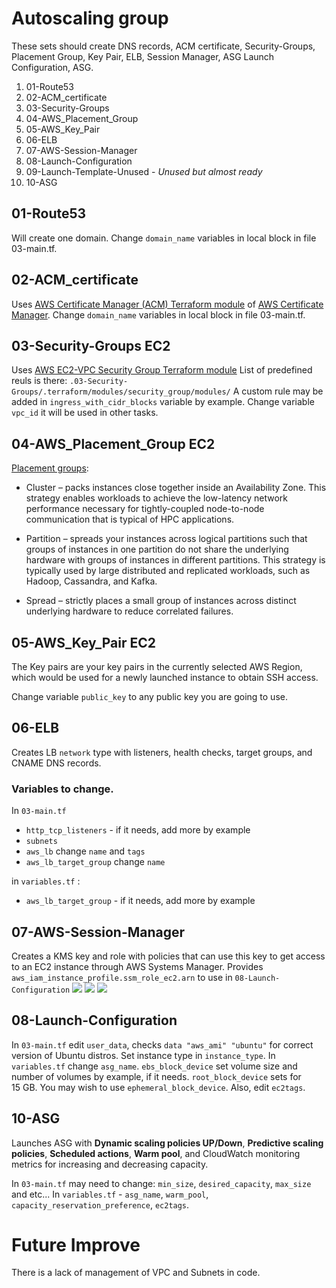# Autoscaling group

These sets should create DNS records, ACM certificate, Security-Groups, Placement Group, Key Pair, ELB, Session Manager, ASG Launch Configuration, ASG.


1. 01-Route53
2. 02-ACM_certificate
3. 03-Security-Groups
4. 04-AWS_Placement_Group
5. 05-AWS_Key_Pair
6. 06-ELB
7. 07-AWS-Session-Manager
8. 08-Launch-Configuration
9. 09-Launch-Template-Unused - _Unused but almost ready_
10. 10-ASG

## 01-Route53
Will create one domain. Change `domain_name` variables in local block in file 03-main.tf.

## 02-ACM_certificate

Uses [AWS Certificate Manager (ACM) Terraform module](https://github.com/terraform-aws-modules/terraform-aws-acm.git) of [AWS Certificate Manager](https://aws.amazon.com/certificate-manager/?nc1=h_ls).
Change `domain_name` variables in local block in file 03-main.tf.

## 03-Security-Groups EC2
Uses [AWS EC2-VPC Security Group Terraform module](https://github.com/terraform-aws-modules/terraform-aws-security-group)
List of predefined reuls is there: `.03-Security-Groups/.terraform/modules/security_group/modules/` 
A custom rule may be added in `ingress_with_cidr_blocks` variable by example.
Change variable `vpc_id` it will be used in other tasks.

## 04-AWS_Placement_Group EC2
[Placement groups](https://docs.aws.amazon.com/AWSEC2/latest/UserGuide/placement-groups.html):
 - Cluster – packs instances close together inside an Availability Zone. This strategy enables workloads to achieve the low-latency network performance necessary for tightly-coupled node-to-node communication that is typical of HPC applications.

- Partition – spreads your instances across logical partitions such that groups of instances in one partition do not share the underlying hardware with groups of instances in different partitions. This strategy is typically used by large distributed and replicated workloads, such as Hadoop, Cassandra, and Kafka.

- Spread – strictly places a small group of instances across distinct underlying hardware to reduce correlated failures.

## 05-AWS_Key_Pair EC2

The Key pairs are your key pairs in the currently selected AWS Region, which would be used for a newly launched instance to obtain SSH access.

Change variable `public_key` to any public key you are going to use.


## 06-ELB
Creates LB `network` type with listeners, health checks, target groups, and CNAME DNS records.

### Variables to change.
In `03-main.tf`
- `http_tcp_listeners` - if it needs, add more by example
- `subnets`
- `aws_lb` change `name` and `tags`
- `aws_lb_target_group` change `name`

in `variables.tf` :
- `aws_lb_target_group` - if it needs, add more by example

## 07-AWS-Session-Manager
Creates a KMS key and role with policies that can use this key to get access to an EC2 instance through AWS Systems Manager. 
Provides `aws_iam_instance_profile.ssm_role_ec2.arn` to use in `08-Launch-Configuration`
![](https://raw.githubusercontent.com/apptopia/ops-metricsmanager/main/docs/2021-07-28_17-54.png?token=AAL5XKCSM5BN7KK3AJNCBMLBBKZJ6) ![](https://raw.githubusercontent.com/apptopia/ops-metricsmanager/main/docs/2021-07-28_17-55.png?token=AAL5XKDBYHMDG6YP4FGMAZ3BBKZPW) ![](https://raw.githubusercontent.com/apptopia/ops-metricsmanager/main/docs/2021-07-28_17-54_1.png?token=AAL5XKFNBCZBTW6M5ZKMZL3BBKZNS) 


## 08-Launch-Configuration

In `03-main.tf` edit `user_data`, checks `data "aws_ami" "ubuntu"` for correct version of Ubuntu distros. Set instance type in `instance_type`.
In `variables.tf` change `asg_name`. `ebs_block_device` set volume size and number of volumes by example, if it needs. `root_block_device` sets for 15 GB. You may wish to use `ephemeral_block_device`. Also, edit `ec2tags`.

## 10-ASG

Launches ASG with **Dynamic scaling policies UP/Down**, **Predictive scaling policies**, **Scheduled actions**, **Warm pool**, and CloudWatch monitoring metrics for increasing and decreasing capacity.

In `03-main.tf` may need to change: `min_size`, `desired_capacity`, `max_size` and etc...
In `variables.tf` - `asg_name`, `warm_pool`, `capacity_reservation_preference`, `ec2tags`.

# Future Improve

There is a lack of management of VPC and Subnets in code.
